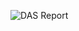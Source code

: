 <!-- Page 1 -->
![DAS Report](https://via.placeholder.com/768x993.png?text=July+12,+2024+DAS+Report%3A+%0A%0A-+We+have+forwarded+possible+dates+for+the+Institutional+Effectiveness+Partnership+Initiative+meetings+in+Fall+24%3B+we+are+receptive+to+the+re-invigoraton+of+our+district%E2%80%99s+Interest-Based+Approach+and+the+implications+for+improving+collegial+consultation+in+Los+Rios.+%0A-+Hundreds+of+faculty+are+hard+at+work+kicking+off+the+Summer+24+term%2C+which+started+on+Monday.+%0A-+Faculty+in+English%2C+Communication%2C+Math%2C+Political+Science%2C+and+Psychology+are+working+over+the+summer+on+the+Common+Course+Numbering+project+(AB+1111).+Discipline+representatives+are+working+diligently+to+align+curriculum+across+the+state+to+ease+transfer+and+articulation+for+our+students.+%0A-+Nearly+half+of+our+District+Academic+Senate+will+be+attending+the+ASCCC+Leadership+Institute+later+this+month+in+Rancho+Mirage%2C+California.+We+thank+the+Board+and+the+District+for+your+continuing+support+of+our+leadership+and+professional+development.+%0A%0AAs+our+senates+are+on+hiatus+in+the+summer%2C+ARC%2C+FLC+and+SCC+have+no+reports.++CRC+reports+the+following%3A+%0A%0AThe+CRC+Academic+Senate+recognizes+that+there+is+an+educational+interest+in+allowing+students+to+select+general+education+courses+in+a+structured+and+context-rich+way%2C+especially+because+doing+so+can+help+students+understand+the+value+of+general+education+while+helping+them+identify+courses+that+interest+them.+In+addition%2C+we+realize+that+we+can+meet+this+interest+in+a+way+that+makes+course+selection+simpler+and+less+complicated+for+students.+For+these+reasons%2C+the+CRC+Academic+Senate+recommends+that+CRC+take+a+thematic+approach+to+some+of+our+local+and+transfer+general+education+curriculum+and+implement+general+education+themes+in+course+selection.+We+hope+that+the+administration+will+provide+all+the+financial+support+we+need+in+order+to+meet+this+interest%2C+so+that+we+can+enhance+the+quality+of+our+students%27+educations+and+provide+students+with+all+other+benefits+that+come+with+the+use+of+general+education+themes+in+course+selection.)
